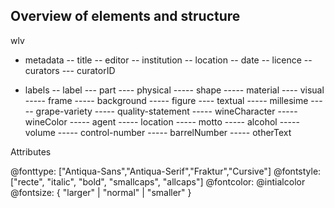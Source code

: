 ## Overview of elements and structure

wlv

- metadata
-- title
-- editor
-- institution
-- location
-- date
-- licence
-- curators
--- curatorID

- labels
-- label
--- part
---- physical
----- shape
----- material
---- visual
----- frame
----- background
----- figure
---- textual
----- millesime
----- grape-variety
----- quality-statement
----- wineCharacter
----- wineColor
----- agent
----- location
----- motto
----- alcohol
----- volume
----- control-number
----- barrelNumber
----- otherText

Attributes

@fonttype: ["Antiqua-Sans","Antiqua-Serif","Fraktur","Cursive"]
@fontstyle: ["recte", "italic", "bold", "smallcaps", "allcaps"]
@fontcolor: 
@intialcolor
@fontsize: { "larger" | "normal" | "smaller" }


